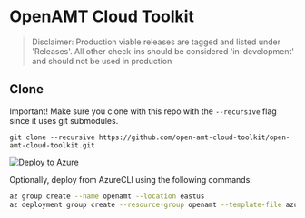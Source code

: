 # OpenAMT Cloud Toolkit

> Disclaimer: Production viable releases are tagged and listed under 'Releases'. All other check-ins should be considered 'in-development' and should not be used in production

## Clone

Important! Make sure you clone with this repo with the `--recursive` flag since it uses git submodules.
```
git clone --recursive https://github.com/open-amt-cloud-toolkit/open-amt-cloud-toolkit.git
```


[![Deploy to Azure](https://aka.ms/deploytoazurebutton)](https://portal.azure.com/#create/Microsoft.Template/uri/https%3A%2F%2Fraw.githubusercontent.com%2Fopen-amt-cloud-toolkit%2Fopen-amt-cloud-toolkit%2Fv1.2.0%2FazureDeploy.json)

Optionally, deploy from AzureCLI using the following commands:

``` bash
az group create --name openamt --location eastus
az deployment group create --resource-group openamt --template-file azureDeploy.json
```